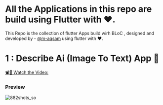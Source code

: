 # All the Applications in this repo are build using Flutter with ❤️.

This Repo is the collection of flutter Apps build wirh BLoC , designed and developed by - [@m-aqsam](https://github.com/m-aqsam) using flutter with ❤️.

# 1 : Describe Ai (Image To Text) App 📱

[📽️📌 Watch the Video:]([https://www.linkedin.com/posts/your-video-link](https://www.linkedin.com/posts/m-aqsam_flutterdeveloper-flutter-describe-activity-7295804160287936513-chG1?utm_source=social_share_send&utm_medium=member_desktop_web&rcm=ACoAAEGqjeIBxEmWuLS_sMniCgMgjBM5Uww5Llc))

### Preview

![882shots_so](https://github.com/user-attachments/assets/0270ac3e-3096-4d83-8bf7-0f350f14f333)
